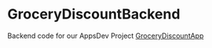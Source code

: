 # GroceryDiscountBackend

Backend code for our AppsDev Project [GroceryDiscountApp](https://github.com/skaarfundgandr/GroceryDiscountApp)
